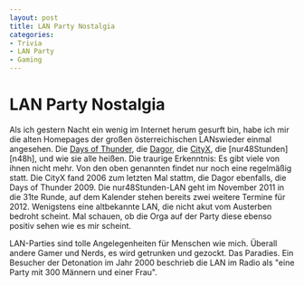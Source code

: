 ```yaml
---
layout: post
title: LAN Party Nostalgia
categories:
- Trivia
- LAN Party
- Gaming
---
```

LAN Party Nostalgia
===================
Als ich gestern Nacht ein wenig im Internet herum gesurft bin, habe ich mir die alten Homepages der großen österreichischen LANswieder einmal angesehen. Die [Days of Thunder][dot], die [Dagor][dagor], die [CityX][cityx], die [nur48Stunden][n48h], und wie sie alle heißen. Die traurige Erkenntnis: Es gibt viele von ihnen nicht mehr. Von den oben genannten findet nur noch eine regelmäßig statt. Die CityX fand 2006 zum letzten Mal stattm, die Dagor ebenfalls, die Days of Thunder 2009. Die nur48Stunden-LAN geht im November 2011 in die 31te Runde, auf dem Kalender stehen bereits zwei weitere Termine für 2012. Wenigstens eine altbekannte LAN, die nicht akut vom Austerben bedroht scheint. Mal schauen, ob die Orga auf der Party diese ebenso positiv sehen wie es mir scheint.

LAN-Parties sind tolle Angelegenheiten für Menschen wie mich. Überall andere Gamer und Nerds, es wird getrunken und gezockt. Das Paradies. Ein Besucher der Detonation im Jahr 2000 beschrieb die LAN im Radio als "eine Party mit 300 Männern und einer Frau".

[cityx]:	http://www.cityx.org/ (Die CityX "xTending Borders" 2006)
[dot]:		http://www.tba.com/ (Die Days of Thunder 2009)
[dagor]:	http://www.tba.com/ (Die Dagor-LAN)
[nur48h]:	http://www.tba.com/ (Die nur48Stunden-LAN #31 im November 2011)